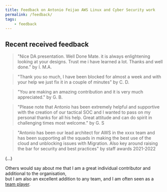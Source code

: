 ```yaml
---
title: Feedback on Antonio Feijao AWS Linux and Cyber Security work
permalink: /feedback/
tags:
    - feedback
---
```



## Recent received feedback

> "Nice DA presentation. Well Done Mate.
> it is always enlightening looking at your designs. Trust me i have learned a lot. Thanks and well done."
> by I. M.A.

> "Thank you so much, I have been blocked for almost a week and with your help we just fix it in a couple of minutes"
> by C. D.
    
> "You are making an amazing contribution and it is very much appreciated."
> by G. B.

> "Please note that Antonio has been extremely helpful and supportive with the creation of our tactical SOC and I wanted to pass on my personal thanks for all his help. Great attitude and can do spirit in challenging times most welcome."
> by  G. S

 > "Antonio has been our lead architect for AWS in the xxxx team and has been supporting all the squads in making the best use of the cloud and unblocking issues with Migration. Also key around raising the bar for security and best practices"
 > by staff awards 2021-2022

(...)
 
Others would say about me that I am a great individual contributor and additional to the organisation,  
but I am also an excellent addition to any team, and I am often seen as a [team player](https://uk.indeed.com/career-advice/career-development/team-player).
